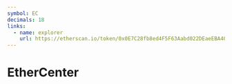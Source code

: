 ```yaml
---
symbol: EC
decimals: 18
links:
  - name: explorer
    url: https://etherscan.io/token/0x0E7C28fb8ed4F5F63Aabd022DEaeEBA40Ecc335c
---
```


# EtherCenter
